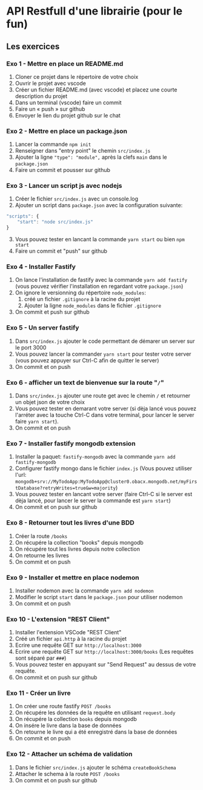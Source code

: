# API Restfull d'une librairie (pour le fun)

## Les exercices

### Exo 1 - Mettre en place un README.md

1. Cloner ce projet dans le répertoire de votre choix
2. Ouvrir le projet avec vscode
3. Créer un fichier README.md (avec vscode) et placez une courte
   description du projet
4. Dans un terminal (vscode) faire un commit
5. Faire un « push » sur github
6. Envoyer le lien du projet github sur le chat

### Exo 2 - Mettre en place un package.json

1. Lancer la commande `npm init`
2. Renseigner dans "entry point" le chemin `src/index.js`
3. Ajouter la ligne `"type": "module",` après la clefs `main` dans le `package.json`
4. Faire un commit et pousser sur github

### Exo 3 - Lancer un script js avec nodejs

1. Créer le fichier `src/index.js` avec un console.log
2. Ajouter un script dans `package.json` avec
   la configuration suivante:

```js
"scripts": {
    "start": "node src/index.js"
}
```

3. Vous pouvez tester en lancant la commande
   `yarn start` ou bien `npm start`
4. Faire un commit et "push" sur github

### Exo 4 - Installer Fastify

1. On lance l'installation de fastify avec la commande `yarn add fastify` (vous pouvez
   vérifier l'installation en regardant votre `package.json`)
2. On ignore le versionning du répertoire `node_modules`:
   1. créé un fichier `.gitignore` à la racine du projet
   2. Ajouter la ligne `node_modules` dans le fichier `.gitignore`
3. On commit et push sur github

### Exo 5 - Un server fastify

1. Dans `src/index.js` ajouter le code permettant de démarer un server sur le port
   3000
2. Vous pouvez lancer la commander `yarn start` pour tester votre server (vous pouvez
   appuyer sur Ctrl-C afin de quitter le server)
3. On commit et on push

### Exo 6 - afficher un text de bienvenue sur la route "`/`"

1. Dans `src/index.js` ajouter une route get avec le chemin `/` et retourner
   un objet json de votre choix
2. Vous pouvez tester en demarant votre server (si dèja lancé vous pouvez l'arréter avec
   la touche Ctrl-C dans votre terminal, pour lancer le server faire `yarn start`).
3. On commit et on push

### Exo 7 - Installer fastify mongodb extension

1. Installer la paquet: `fastify-mongodb` avec la commande `yarn add fastify-mongodb`
2. Configurer fastify mongo dans le fichier `index.js` (Vous pouvez utiliser l'url: `mongodb+srv://MyTodoApp:MyTodoApp@cluster0.obacx.mongodb.net/myFirstDatabase?retryWrites=true&w=majority`)
3. Vous pouvez tester en lancant votre server (faire Ctrl-C si le server est dèja lancé, pour lancer le server la commande est `yarn start`)
4. On commit et on push sur github

### Exo 8 - Retourner tout les livres d'une BDD

1. Créer la route `/books`
2. On récupére la collection "books" depuis mongodb
3. On récupére tout les livres depuis notre collection
4. On retourne les livres
5. On commit et on push

### Exo 9 - Installer et mettre en place nodemon

1. Installer nodemon avec la commande `yarn add nodemon`
2. Modifier le script `start` dans le `package.json` pour utiliser nodemon
3. On commit et on push

### Exo 10 - L'extension "REST Client"

1. Installer l'extension VSCode "REST Client"
2. Créé un fichier `api.http` à la racine du projet
3. Ecrire une requête GET sur `http://localhost:3000`
4. Ecrire une requête GET sur `http://localhost:3000/books` (Les requêtes sont séparé par `###`)
5. Vous pouvez tester en appuyant sur "Send Request" au dessus
   de votre requête.
6. On commit et on push sur github

### Exo 11 - Créer un livre

1. On créer une route fastify `POST /books`
2. On récupére les données de la requête en utilisant
   `request.body`
3. On récupére la collection `books` depuis mongodb
4. On insére le livre dans la base de données
5. On retourne le livre qui a été enregistré dans la
   base de données
6. On commit et on push

### Exo 12 - Attacher un schéma de validation

1. Dans le fichier `src/index.js` ajouter le schéma `createBookSchema`
2. Attacher le schema à la route `POST /books`
3. On commit et on push sur github
